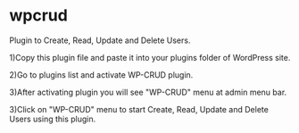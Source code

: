 # wpcrud
Plugin to Create, Read, Update and Delete Users.

1)Copy this plugin file and paste it into your plugins folder of WordPress site. 

2)Go to plugins list and activate WP-CRUD plugin.

3)After activating plugin you will see "WP-CRUD" menu at admin menu bar.

3)Click on "WP-CRUD" menu to start Create, Read, Update and Delete Users using this plugin.
